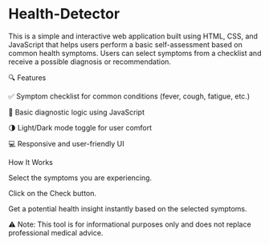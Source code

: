 # Health-Detector
This is a simple and interactive web application built using HTML, CSS, and JavaScript that helps users perform a basic self-assessment based on common health symptoms. Users can select symptoms from a checklist and receive a possible diagnosis or recommendation.

🔍 Features

✅ Symptom checklist for common conditions (fever, cough, fatigue, etc.)

🧠 Basic diagnostic logic using JavaScript

🌗 Light/Dark mode toggle for user comfort

💻 Responsive and user-friendly UI

How It Works

Select the symptoms you are experiencing.

Click on the Check button.

Get a potential health insight instantly based on the selected symptoms.

⚠️ Note: This tool is for informational purposes only and does not replace professional medical advice.

